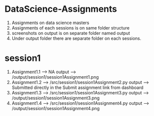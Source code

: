 # DataScience-Assignments
1. Assignments on data science masters
2. Assignments of each sessions is on same folder structure
3. screenshots on output is on separate folder named output
4. Under output folder there are separate folder on each sessions.

# session1
1. Assignment1.1 -->  NA                                       output --> /output/session1/session1Assignment1.png
2. Assignment1.2 --> /src/session1/session1Assignment2.py      output --> Submitted directly in the Submit assignment link from dashboard
3. Assignment1.3 --> /src/session1/session1Assignment3.py      output --> /output/session1/session1Assignment3.png
4. Assignment1.4 --> /src/session1/session1Assignment4.py      output --> /output/session1/session1Assignment4.png
